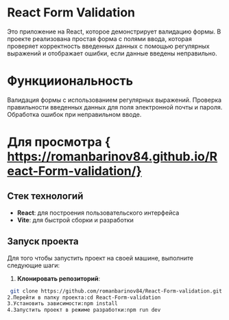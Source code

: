 # React Form Validation
Это приложение на React, которое демонстрирует валидацию формы. В проекте реализована простая форма с полями ввода, 
которая проверяет корректность введенных данных с помощью регулярных выражений и отображает ошибки, если данные введены неправильно.

# Функцииональность
Валидация формы с использованием регулярных выражений.
Проверка правильности введенных данных для поля электронной почты и пароля.
Обработка ошибок при неправильном вводе.

# Для просмотра { https://romanbarinov84.github.io/React-Form-validation/}

## Стек технологий
- **React**: для построения пользовательского интерфейса
- **Vite**: для быстрой сборки и разработки

## Запуск проекта

Для того чтобы запустить проект на своей машине, выполните следующие шаги:
1. **Клонировать репозиторий**:
  ```bash
   git clone https://github.com/romanbarinov84/React-Form-validation.git
2.Перейти в папку проекта:cd React-Form-validation
3.Установить зависимости:npm install
4.Запустить проект в режиме разработки:npm run dev
 

